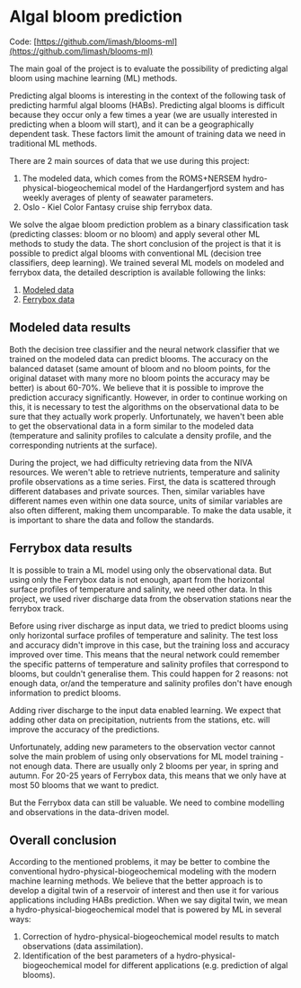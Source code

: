 # Algal bloom prediction

Code: [https://github.com/limash/blooms-ml](https://github.com/limash/blooms-ml)

The main goal of the project is to evaluate the possibility of predicting algal bloom using machine learning (ML) methods.

Predicting algal blooms is interesting in the context of the following task of predicting harmful algal blooms (HABs).
Predicting algal blooms is difficult because they occur only a few times a year (we are usually interested in predicting when a bloom will start), and it can be a geographically dependent task.
These factors limit the amount of training data we need in traditional ML methods.

There are 2 main sources of data that we use during this project:

1. The modeled data, which comes from the ROMS+NERSEM hydro-physical-biogeochemical model of the Hardangerfjord system and has weekly averages of plenty of seawater parameters.
2. Oslo - Kiel Color Fantasy cruise ship ferrybox data.

We solve the algae bloom prediction problem as a binary classification task (predicting classes: bloom or no bloom) and apply several other ML methods to study the data.
The short conclusion of the project is that it is possible to predict algal blooms with conventional ML (decision tree classifiers, deep learning).
We trained several ML models on modeled and ferrybox data, the detailed description is available following the links:

1. [Modeled data](modeled_data.md)
2. [Ferrybox data](ferrybox_data.md)

## Modeled data results

Both the decision tree classifier and the neural network classifier that we trained on the modeled data can predict blooms.
The accuracy on the balanced dataset (same amount of bloom and no bloom points, for the original dataset with many more no bloom points the accuracy may be better) is about 60-70%.
We believe that it is possible to improve the prediction accuracy significantly.
However, in order to continue working on this, it is necessary to test the algorithms on the observational data to be sure that they actually work properly.
Unfortunately, we haven't been able to get the observational data in a form similar to the modeled data (temperature and salinity profiles to calculate a density profile, and the corresponding nutrients at the surface).

During the project, we had difficulty retrieving data from the NIVA resources.
We weren't able to retrieve nutrients, temperature and salinity profile observations as a time series.
First, the data is scattered through different databases and private sources.
Then, similar variables have different names even within one data source, units of similar variables are also often different, making them uncomparable.
To make the data usable, it is important to share the data and follow the standards.

## Ferrybox data results

It is possible to train a ML model using only the observational data.
But using only the Ferrybox data is not enough, apart from the horizontal surface profiles of temperature and salinity, we need other data.
In this project, we used river discharge data from the observation stations near the ferrybox track.

Before using river discharge as input data, we tried to predict blooms using only horizontal surface profiles of temperature and salinity.
The test loss and accuracy didn't improve in this case, but the training loss and accuracy improved over time.
This means that the neural network could remember the specific patterns of temperature and salinity profiles that correspond to blooms, but couldn't generalise them.
This could happen for 2 reasons: not enough data, or/and the temperature and salinity profiles don't have enough information to predict blooms.

Adding river discharge to the input data enabled learning.
We expect that adding other data on precipitation, nutrients from the stations, etc. will improve the accuracy of the predictions.

Unfortunately, adding new parameters to the observation vector cannot solve the main problem of using only observations for ML model training - not enough data.
There are usually only 2 blooms per year, in spring and autumn.
For 20-25 years of Ferrybox data, this means that we only have at most 50 blooms that we want to predict.

But the Ferrybox data can still be valuable.
We need to combine modelling and observations in the data-driven model.

## Overall conclusion

According to the mentioned problems, it may be better to combine the conventional hydro-physical-biogeochemical modeling with the modern machine learning methods.
We believe that the better approach is to develop a digital twin of a reservoir of interest and then use it for various applications including HABs prediction.
When we say digital twin, we mean a hydro-physical-biogeochemical model that is powered by ML in several ways:

1. Correction of hydro-physical-biogeochemical model results to match observations (data assimilation).
2. Identification of the best parameters of a hydro-physical-biogeochemical model for different applications (e.g. prediction of algal blooms).

